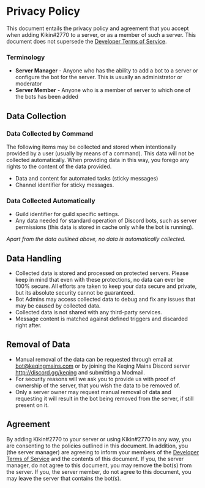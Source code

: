 # Privacy Policy
This document entails the privacy policy and agreement that you accept when adding Kikin#2770 to a server, or as a member of such a server. This document does not supersede the [Developer Terms of Service](https://discordapp.com/developers/docs/legal).

### Terminology
* **Server Manager** - Anyone who has the ability to add a bot to a server or configure the bot for the server. This is usually an administrator or moderator
* **Server Member** - Anyone who is a member of server to which one of the bots has been added


## Data Collection

### Data Collected by Command
The following items may be collected and stored when intentionally provided by a user (usually by means of a command). This data will not be collected automatically. When providing data in this way, you forego any rights to the content of the data provided.
* Data and content for automated tasks (sticky messages)
* Channel identifier for sticky messages.


### Data Collected Automatically
* Guild identifier for guild specific settings.
* Any data needed for standard operation of Discord bots, such as server permissions (this data is stored in cache only while the bot is running).

*Apart from the data outlined above, no data is automatically collected.*


## Data Handling
* Collected data is stored and processed on protected servers. Please keep in mind that even with these protections, no data can ever be 100% secure. All efforts are taken to keep your data secure and private, but its absolute security cannot be guaranteed. 
* Bot Admins may access collected data to debug and fix any issues that may be caused by collected data.
* Collected data is not shared with any third-party services.
* Message content is matched against defined triggers and discarded right after.


## Removal of Data
* Manual removal of the data can be requested through email at bot@keqingmains.com or by joining the Keqing Mains Discord server http://discord.gg/keqing and submitting a Modmail.
* For security reasons will we ask you to provide us with proof of ownership of the server, that you wish the data to be removed of.
* Only a server owner may request manual removal of data and requesting it will result in the bot being removed from the server, if still present on it.


## Agreement
By adding Kikin#2770 to your server or using Kikin#2770 in any way, you are consenting to the policies outlined in this document. In addition, you (the server manager) are agreeing to inform your members of the [Developer Terms of Service](https://discordapp.com/developers/docs/legal) and the contents of this document. If you, the server manager, do not agree to this document, you may remove the bot(s) from the server. If you, the server member, do not agree to this document, you may leave the server that contains the bot(s). 
